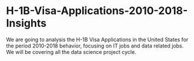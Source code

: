 # H-1B-Visa-Applications-2010-2018-Insights
We are going to analysis the H-1B Visa Applications in the United States for the period 2010-2018 behavior, focusing on IT jobs and data related jobs. We will be covering all the data science project cycle.
